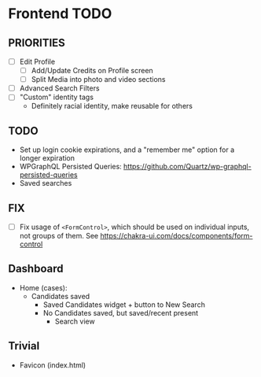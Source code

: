 # Frontend TODO

## PRIORITIES

- [ ] Edit Profile
  - [ ] Add/Update Credits on Profile screen
  - [ ] Split Media into photo and video sections
- [ ] Advanced Search Filters
- [ ] "Custom" identity tags
  - Definitely racial identity, make reusable for others

## TODO

- Set up login cookie expirations, and a "remember me" option for a longer expiration
- WPGraphQL Persisted Queries: <https://github.com/Quartz/wp-graphql-persisted-queries>
- Saved searches

## FIX

- [ ] Fix usage of `<FormControl>`, which should be used on individual inputs, not groups of them. See <https://chakra-ui.com/docs/components/form-control>

## Dashboard

- Home (cases):
  - Candidates saved
    - Saved Candidates widget + button to New Search
    - No Candidates saved, but saved/recent present
      - Search view

## Trivial

- Favicon (index.html)
